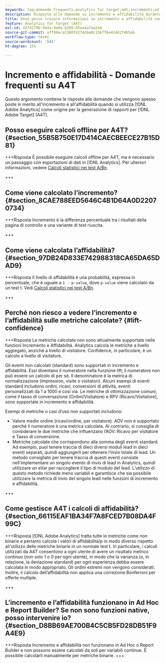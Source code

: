 ```yaml
---
keywords: faq;domande frequenti;analytics for target;a4t;incremento;ad hoc;report builder;affidabilità
description: Risposte alle domande su incremento e affidabilità durante l'utilizzo di Analytics for [!DNL Target] (A4T). A4T consente di utilizzare la funzione di reporting di Analytics per  [!DNL Target]  attività.
title: Dove posso trovare informazioni su incremento e affidabilità con A4T?
feature: Analytics for Target (A4T)
exl-id: 42fd179b-944a-4a0a-b299-85ea4a7ea244
source-git-commit: aff96eca1380f4274dba0c1567f6e41d42f4b5ab
workflow-type: tm+mt
source-wordcount: '541'
ht-degree: 15%

---
```


# Incremento e affidabilità - Domande frequenti su A4T

Questo argomento contiene le risposte alle domande che vengono spesso poste in merito all&#39;incremento e all&#39;affidabilità quando si utilizza [!DNL Adobe Analytics] come origine per la generazione di rapporti per [!DNL Adobe Target] (A4T).

## Posso eseguire calcoli offline per A4T? {#section_55B5B750E17D414CAECBEECE27B15D81}

+++Risposta
È possibile eseguire calcoli offline per A4T, ma è necessario un passaggio con esportazioni di dati in [!DNL Analytics]. Per ulteriori informazioni, vedere [Calcoli statistici nei test A/Bn](/help/main/c-reports/statistical-methodology/statistical-calculations.md).

+++

## Come viene calcolato l’incremento? {#section_8CAE788EED5646C4B1D64A0D22070734}

+++Risposta
Incremento è la differenza percentuale tra i risultati della pagina di controllo e una variante di test riuscita.

+++

## Come viene calcolata l’affidabilità? {#section_97DB24D833E742988318CA65DA65DAD9}

+++Risposta
Il livello di affidabilità è una probabilità, espressa in percentuale, che è uguale a `1 - p-value`, dove `p-value` viene calcolato da un test t. Vedi [Calcoli statistici nei test A/Bn](/help/main/c-reports/statistical-methodology/statistical-calculations.md).

+++

## Perché non riesco a vedere l’incremento e l’affidabilità sulle metriche calcolate? {#lift-confidence}

+++Risposta
Le metriche calcolate non sono attualmente supportate nelle funzioni Incremento e Affidabilità. Analytics calcola le metriche a livello aggregato, anziché a livello di visitatore. Confidence, in particolare, è un calcolo a livello di visitatore.

Gli eventi non calcolati (standard) sono supportati in incremento e affidabilità. Essi diventano il numeratore nella funzione lift; il numeratore non può essere un calcolo di per sé. Il denominatore è la metrica di normalizzazione (impression, visite o visitatori). Alcuni esempi di eventi standard includono ordini, ricavi, conversioni di attività, eventi personalizzati da 1 a 1000 e così via. Le metriche di ottimizzazione comuni, come il tasso di conversazione (Ordini/Visitatore) e RPV (Ricavo/Visitatore), sono supportate in incremento e affidabilità.

Esempi di metriche o casi d’uso non supportati includono:

* Valore medio ordine (ricavi/ordine, per visitatore). AOV non è supportato perché il numeratore è una metrica calcolata. Al contrario, si consiglia di considerare le due metriche che influenzano l’AOV: Ricavo per visitatore e Tasso di conversione.
* Metriche calcolate che corrispondono alla somma degli eventi standard. Ad esempio, puoi tenere traccia di dieci diversi moduli lead in dieci eventi separati, quindi aggiungerli per ottenere l’invio totale di lead. Un metodo consigliato per tenere traccia di questi eventi consiste nell’implementare un singolo evento di invio di lead in Analytics, quindi utilizzare un eVar per raccogliere il tipo di modulo del lead. L’utilizzo di questo metodo richiede meno variabili e garantisce che sia possibile utilizzare la metrica di invio del singolo lead nelle funzioni di incremento e affidabilità.

+++

## Come gestisce A4T i calcoli di affidabilità? {#section_66115EAF1BA34F7A8FCED7B08DA4F99C}

+++Risposta
[!DNL Adobe Analytics] tratta tutte le metriche come non binarie e pertanto calcola i valori di affidabilità/p in modo diverso rispetto all&#39;utilizzo delle metriche binarie in un normale test t. In particolare, i calcoli utilizzati da A4T consentono a ogni utente di avere un risultato metrico continuo (non solo 1 o 0 per ogni utente), in modo che la varianza (o, in relazione, la deviazione standard) per ogni esperienza debba essere calcolata in modo appropriato. Gli ordini estremi non vengono considerati. Inoltre, il calcolo dell’affidabilità non applica una correzione Bonferroni per offerte multiple.

+++

## L’incremento e l’affidabilità funzionano in Ad Hoc e Report Builder? Se non sono funzioni native, posso intervenire io? {#section_D8BB69AE700B4C5CB5FD28DB51F9A4E9}

+++Risposta
Incremento e affidabilità non funzionano in Ad Hoc o Report Builder e non possono essere calcolati da soli per variabili continue. È possibile calcolarli manualmente per metriche binarie.
+++
